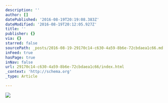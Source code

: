 ```yaml
---
description: ''
author: []
datePublished: '2016-08-19T20:19:08.383Z'
dateModified: '2016-08-19T20:12:05.927Z'
title: ''
publisher: {}
via: {}
starred: false
sourcePath: _posts/2016-08-19-29170c14-c630-4a59-8b6e-72cbdaea1c66.md
inFeed: true
hasPage: true
inNav: false
url: 29170c14-c630-4a59-8b6e-72cbdaea1c66/index.html
_context: 'http://schema.org'
_type: Article

---
```

![](https://the-grid-user-content.s3-us-west-2.amazonaws.com/3d2fe6de-d980-4153-be70-0543ec3e0787.jpg)